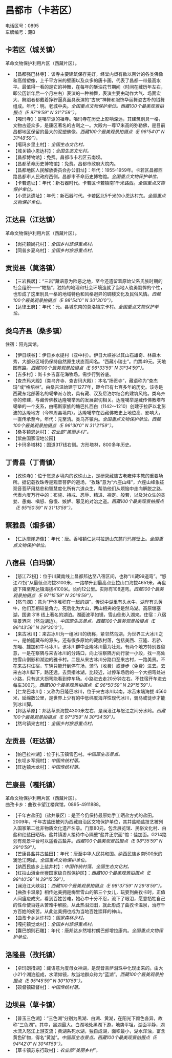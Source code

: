 # 昌都市（卡若区）  
电话区号：0895  
车牌编号：藏B  

## 卡若区（城关镇）  
革命文物保护利用片区（西藏片区）。  
* 【昌都强巴林寺】：该寺主要建筑保存完好，经堂内塑有数以百计的各类佛像和高僧塑像，上千平方米的壁画以及众多的唐卡画，代表了昌都一带最高水平。最值得一看的是它的神舞，在每年的酥油花节期间（时间在藏历年左右，即公历新年后一个月左右）表演的一种神舞，表演主要由动作大气、场面宏大、舞蹈者都戴着狰狞逼真面具表演的“古庆”神舞和服饰华丽舞姿古朴的钺舞组成。年代：明。老城中央。*全国重点文物保护单位。西藏100个最美观景拍摄点（E 97°9′59″ N 31°7′59″）。*  
* 【嘎玛寺】：是噶举派的祖寺。噶玛寺在历史上影响深远，其建筑别具一格，文物古迹众多，是康区著名的古刹之一。大殿内一尊17米高的弥勒佛，是目前昌都地区保留的最大的泥塑佛像。*西藏100个最美观景拍摄点（E 96°54′0″ N 31°48′59″）。*  
* 【噶玛乡里土村】：*全国生态文化村。*  
* 【城关镇小恩达村】：*全国生态文化村。*  
* 【昌都博物馆】：免费。昌都市卡若区云南坝。  
* 【昌都革命历史博物馆】：免费。昌都市政府大院内。  
* 【昌都地区人民解放委员会办公旧址】：年代：1955-1959年。卡若区昌都西路昌都市人民政府西侧，昌都市革命历史博物馆。*全国重点文物保护单位。*   
* 【卡若遗址】：年代：新石器时代。卡若区卡若镇南1千米路西。*全国重点文物保护单位。*   
* 【小恩达遗址】：年代：新石器时代。卡若区北5千米的小恩达村东。*全国重点文物保护单位。*   

## 江达县（江达镇）  
革命文物保护利用片区（西藏片区）。  
* 【岗托镇岗托村】：*全国乡村旅游重点村。*  
* 【同普乡夏乌村】：*全国乡村旅游重点村。*  

## 贡觉县（莫洛镇）  
* 【三岩民居】：“三岩”藏语意为险恶之地，至今还遗留着原始父系氏族时期的社会组织——“帕措”，独特的地理和社会环境造就了当地人骁勇剽悍的个性，也形成了这里别具一格的地域特色和风格迥异的碉楼文化及民俗风情。*西藏100个最美观景拍摄点（E 98°54′0″ N 30°30′0″）。*  
* 【达律王府】：年代：元。县城东南的莫洛镇宗卡村。*全国重点文物保护单位。*   

## 类乌齐县（桑多镇）  
住宿：阳光宾馆。  
* 【伊日峡谷】：伊日乡水提村（亚中村）。伊日大峡谷以其山石雄奇、林森木秀，大部分区域仍保持自然原生状态而闻名。“西藏小瑞士”。门票49元。天地图有路。*西藏100个最美观景拍摄点（E 96°33′59″ N 31°34′59″）。*  
* 【吉多村】：尚卡乡吉喜花海牧场。需步行到谷底。
* 【查杰玛大殿】（类乌齐寺、查吉玛大殿）：本名“扬贡寺”，藏语称为“查杰玛”或“格培林”。由桑吉温始建于1277年，距今已有七百多年的历史。该寺是西藏东北部著名的噶举派寺院，具有藏、汉及尼泊尔结合的建筑风格。类乌齐寺的修建，与藏传佛教达隆噶举派的发展密切相关。达隆噶举是藏传佛教塔布噶举的一个支系，由噶斯家族的塘巴扎西白（1142～1210）创建于拉萨以北彭波的达隆地方（今林周县境内）。达隆噶举在西藏佛教史上地位高、影响大，一直传承至今。年代：元至清。类乌齐镇内。*全国重点文物保护单位。西藏100个最美观景拍摄点（E 96°30′0″ N 31°21′59″）。*  
* 【桑多镇恩达村】：*农业部“美丽乡村”。*  
* 【紫曲国家湿地公园】
* 【卡玛多塔林】：国道317线右侧。方形塔林，800多年历史。

## 丁青县（丁青镇）  
* 【孜珠寺】：位于觉恩乡境内的孜珠山上，是研究藏族古老雍仲本教的重要场所。据记载孜珠寺是观音菩萨的道场，“孜珠”意为“六座山峰”，六座山峰象征观音菩萨用慈悲和智慧度化所有六道众生，帮助他们从烦恼中走向解脱之路，代表六度万行中的：布施、持戒、忍辱、精进、禅定、般若，以及对众生的贪婪、愚痴、嗔怒、傲慢、嫉妒、邪见的对治之道。*西藏100个最美观景拍摄点（E 95°50′59″ N 31°13′59″）。*  

## 察雅县（烟多镇）  
* 【仁达摩崖造像】：年代：唐。香堆镇仁达村拉退山东麓丹玛崖壁上。*全国重点文物保护单位。*   

## 八宿县（白玛镇）  
* 【怒江72拐】：位于川藏南线上昌都邦达至八宿区间，也称“川藏99道弯”。“怒江72拐”从最低点海拔3100米，一路攀升到最高点业拉山口海拔4651米，再盘旋下降至邦达镇海拔4100米。长约12公里。实际有108道弯。*西藏100个最美观景拍摄点（E 97°15′59″ N 30°6′59″）。*  
* 【然乌湖】：意为“尸体堆积在一起的湖”，传说中湖里有头水牛，湖岸有头黄牛，他们互相较量角力，死后化为大山，两山相夹的便是然乌湖。高原堰塞湖，国道 318 线上著名的湖泊。湖面波平如镜，雪山倒影入湖来。住宿：八宿铭景酒店（然乌湖边）。*中国原生态景点。西藏100个最美观景拍摄点（E 96°43′59″ N 29°30′0″）。*  
* 【来古冰川】：来古冰川为一组冰川的统称，紧邻然乌湖，为世界三大冰川之一，是帕隆藏布的源头，还有很多原始的藏族村落，包括美西、亚隆、若骄、东嘎、雄加和牛马冰川，该冰川群中亚隆冰川最为壮观。有两个地方特别要留意，一是在察隅与来古冰川的分路口，向上往察隅方向行驶一小段，找一高处拍雪山倒影和湖边的雅卡村。二是从来古冰川分路口至来古村，一路美景。不在来古村住宿，车辆只能开到停车场，骑马（收费）或徒步（免费）进去。去来古冰川脚下，路还远。去贡措冰湖，比较近，过停车场后的一个大拐弯处进小路，只有这大拐弯能看到停车场。小路进去走20分钟左右。不住宿开车进去每车300元。*西藏100个最美观景拍摄点（E 96°50′59″ N 29°15′59″）。*  
* 【仁龙巴冰川】：又称为日隆巴冰川，位于来古冰川以南，冰舌末端海拔 4560 米，延绵数公里，是世界上少有的中低纬度海洋性现代冰川，骑马或徒步才能到冰川脚。  
* 【邦达草原】：邦达草原海拔4300米左右，是澜沧江与怒江之间分水岭。*西藏100个最美观景拍摄点（E 97°3′59″ N 30°34′59″）。*  
* 【然乌镇来古村】：*全国乡村旅游重点村。*    

## 左贡县（旺达镇）  
* 【帕巴拉神湖】：位于扎玉镇雪巴村。*中国原生态景点。*  
* 【东坝乡军拥村】：*中国传统村落。*  
* 【旺达镇木龙村】：*中国传统村落。*  

## 芒康县（嘎托镇）  
革命文物保护利用片区（西藏片区）。  
曲孜卡乡：曲孜卡望江楼宾馆，0895-4911888。  
* 【千年古盐田】（盐井景区）：是至今仍保持最原始手工晒盐方式的盐田。2009年，千年古盐田被列为西藏自治区文物保护单位，其井盐晒盐技艺被列入国家第二批非物质文化遗产名录。门票80元，包含展览馆、民俗文化村、白盐和红盐田晒场。盐井镇游人接待中心隔壁“盐井正宗面”馆：佳加面。G214路旁有观景平台可以遥看古盐井。*西藏100个最美观景拍摄点（E 98°35′59″ N 29°0′59″）。*  
* 【芒康县盐井古盐田】：年代：唐至中华人民共和国。纳西民族乡南500米的澜沧江两岸。*全国重点文物保护单位。*   
* 【纳西民族乡上盐井村】：*中国传统村落。全国生态文化村。*  
* 【红拉山滇金丝猴国家级自然保护区】：*西藏100个最美观景拍摄点（E 98°40′59″ N 29°15′59″）。*  
* 【澜沧江大峡谷】：*西藏100个最美观景拍摄点（E 98°37′59″ N 29°8′59″）。*  
* 【曲孜卡温泉】相传达美拥是梅里雪山的第三个女儿，玩耍到曲孜卡时，正值人间瘟疫成灾，看到百姓苦难，她心中十分不忍，流下了眼泪，愿意牺牲自己的性命使百姓从苦难中解脱，从此热泪汩汩，就此形成了曲孜卡温泉，治疗千方百姓的疾苦。从此达美拥也成为当地百姓崇拜的神山。  
* 【曲孜卡乡达许村】：*国家森林乡村。*  
* 【嘎托镇觉龙村】：*全国乡村旅游重点村。*  
* 【囊巴朗则石雕】：年代：唐邦达乡然堆村朗巴郎增拉康内。*全国重点文物保护单位。*   
## 洛隆县（孜托镇）  
* 【卓玛朗措湖】：藏语意为度母女神湖，是观音菩萨泪珠中化现出来的。由大小21个湖泊组成，水清如镜，故当地群众称为“蓝湖”。*西藏100个最美观景拍摄点（E 95°45′59″ N 30°10′59″）。*  
* 【硕督镇硕督村】：*中国传统村落。*  

## 边坝县（草卡镇）  
* 【普玉三色湖】：“三色湖“分别为黑湖、白湖、黄湖，在阳光下颜色各异，故称“三色湖”。其中，黑湖最大。白湖地处黑湖下游，地势平坦，湖面平静，湖水流入怒江上游支流；黄湖系死水湖，独自成湖，面积最小，湖水浑浊，富含黄色矿物，得名“黄湖”。*中国原生态景点。西藏100个最美观景拍摄点（E 94°42′0″ N 30°41′59″）。*  
* 【草卡镇苏东行政村】：*农业部“美丽乡村”。*  
